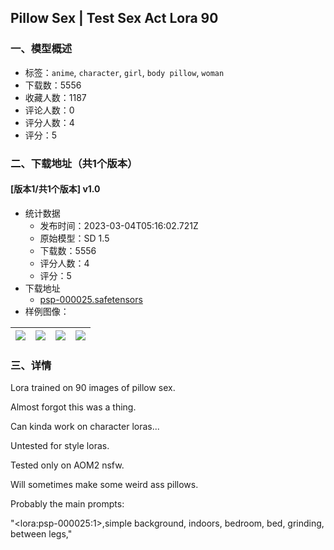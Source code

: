 ## Pillow Sex | Test Sex Act Lora 90
### 一、模型概述

- 标签：`anime`, `character`, `girl`, `body pillow`, `woman`
- 下载数：5556
- 收藏人数：1187
- 评论人数：0
- 评分人数：4
- 评分：5

### 二、下载地址（共1个版本）

#### [版本1/共1个版本] v1.0

- 统计数据
  - 发布时间：2023-03-04T05:16:02.721Z
  - 原始模型：SD 1.5
  - 下载数：5556
  - 评分人数：4
  - 评分：5
- 下载地址
  - [psp-000025.safetensors](https://civitai.com/api/download/models/18322)
- 样例图像：

| <img src="https://image.civitai.com/xG1nkqKTMzGDvpLrqFT7WA/2805c8f3-69b6-49b0-066e-71219993f800/width=450/188760.jpeg" /> | <img src="https://image.civitai.com/xG1nkqKTMzGDvpLrqFT7WA/4e76fc3c-16aa-45dd-1e59-39b086369500/width=450/188765.jpeg" /> | <img src="https://image.civitai.com/xG1nkqKTMzGDvpLrqFT7WA/f2019d61-263f-43ef-d5c2-f34dff0a9100/width=450/188764.jpeg" /> | <img src="https://image.civitai.com/xG1nkqKTMzGDvpLrqFT7WA/1dd2b74e-8fe9-4667-3193-ba5b20a66b00/width=450/188763.jpeg" /> |
| ---- | ---- | ---- | ---- |


### 三、详情
<p>Lora trained on 90 images of pillow sex.</p><p>Almost forgot this was a thing.</p><p>Can kinda work on character loras...</p><p>Untested for style loras.</p><p>Tested only on AOM2 nsfw.</p><p>Will sometimes make some weird ass pillows.</p><p>Probably the main prompts:</p><p>"&lt;lora:psp-000025:1&gt;,simple background, indoors, bedroom, bed, grinding, between legs,"</p>
